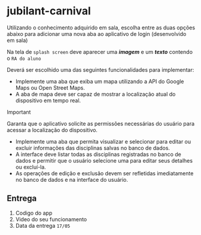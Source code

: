 # jubilant-carnival

Utilizando o conhecimento adquirido em sala, escolha entre as duas opções abaixo para adicionar uma nova aba ao aplicativo de login (desenvolvido em sala)

Na tela de `splash screen` deve aparecer uma **_imagem_** e um **_texto_** contendo o `RA do aluno`

Deverá ser escolhido uma das seguintes funcionalidades para implementar:
- Implemente uma aba que exiba um mapa utilizando a API do Google Maps ou Open Street Maps.
- A aba de mapa deve ser capaz de mostrar a localização atual do dispositivo em tempo real.
> [!IMPORTANT]
> Garanta que o aplicativo solicite as permissões necessárias do usuário para acessar a localização do dispositivo.

- Implemente uma aba que permita visualizar e selecionar para editar ou excluir informações das disciplinas salvas no banco de dados.
- A interface deve listar todas as disciplinas registradas no banco de dados e permitir que o usuário selecione uma para editar seus detalhes ou excluí-la.
- As operações de edição e exclusão devem ser refletidas imediatamente no banco de dados e na interface do usuário.

## Entrega
1. Codigo do app
2. Video do seu funcionamento
3. Data da entrega `17/05`
